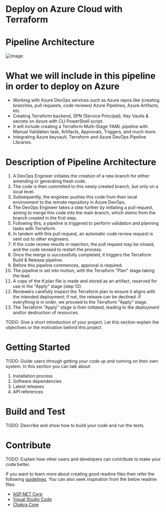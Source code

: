 # Deploy on Azure Cloud with Terraform
# Pipeline Architecture
![image](https://github.com/danjelhysenaj-dev/Infrastructure-as-Code/assets/72606127/5acd6ed2-09bd-492b-89a3-1ca409959eae)

# What we will include in this pipeline in order to deploy on Azure
- Working with Azure DevOps services such as Azure repos like (creating branches, pull requests, code reviews) Azure Pipelines, Azure Artifacts, etc.
- Creating Terraform backend, SPN (Service Principal), Key Vaults & secrets on Azure with CLI PowerShell script.
- It will include creating a Terraform Multi-Stage YAML pipeline with Manual Validation task, Artifacts, Approvals, Triggers, and much more.
- Integrating Azure keyvault, Terraform and Azure DevOps Pipeline Libraries.

# Description of Pipeline Architecture
1.  A DevOps Engineer initiates the creation of a new branch for either amending or generating fresh code.
2.  The code is then committed to this newly created branch, but only on a local level.
3.  Subsequently, the engineer pushes this code from their local environment to the remote repository in Azure DevOps.
4.  The DevOps Engineer takes a step further by initiating a pull request, aiming to merge this code into the main branch, which stems from the branch created in the first step.
5.  Following this, a pipeline is triggered to perform validation and planning tasks with Terraform.
6.  In tandem with this pull request, an automatic code review request is sent out to other engineers.
7.  If the code review results in rejection, the pull request may be closed, and the code revised to restart the process.
8.  Once the merge is successfully completed, it triggers the Terraform Build & Release pipeline.
9.  Before this pipeline commences, approval is required.
10. The pipeline is set into motion, with the Terraform "Plan" stage taking the lead.
11. A copy of the tf.plan file is made and stored as an artifact, reserved for use in the "Apply" stage (step 12).
12. Reviewers carefully inspect the Terraform plan to ensure it aligns with the intended deployment; if not, the release can be declined. If everything is in order, we proceed to the Terraform "Apply" stage.
13. The Terraform "Apply" stage is then initiated, leading to the deployment and/or destruction of resources.


TODO: Give a short introduction of your project. Let this section explain the objectives or the motivation behind this project. 

# Getting Started
TODO: Guide users through getting your code up and running on their own system. In this section you can talk about:
1.	Installation process
2.	Software dependencies
3.	Latest releases
4.	API references

# Build and Test
TODO: Describe and show how to build your code and run the tests. 

# Contribute
TODO: Explain how other users and developers can contribute to make your code better. 

If you want to learn more about creating good readme files then refer the following [guidelines](https://docs.microsoft.com/en-us/azure/devops/repos/git/create-a-readme?view=azure-devops). You can also seek inspiration from the below readme files:
- [ASP.NET Core](https://github.com/aspnet/Home)
- [Visual Studio Code](https://github.com/Microsoft/vscode)
- [Chakra Core](https://github.com/Microsoft/ChakraCore)
